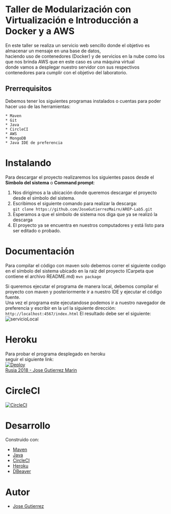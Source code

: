 # Taller de Modularización con Virtualización e Introducción a Docker y a AWS
En este taller se realiza un servicio web sencillo donde el objetivo es almacenar un mensaje en una base de datos,   
haciendo uso de contenedores (Docker) y de servicios en la nube como los que nos brinda AWS que en este caso es una máquina virtual  
donde vamos a desplegar nuestro servidor con sus respectivos contenedores para cumplir con el objetivo del laboratorio.

## Prerrequisitos
Debemos tener los siguientes programas instalados o cuentas para poder hacer uso de las herramientas:
~~~
* Maven
* Git
* Java
* CircleCI
* AWS
* MongoDB
* Java IDE de preferencia
~~~

# Instalando 
Para descargar el proyecto realizaremos los siguientes pasos desde el **Simbolo del sistema** o **Command prompt**:  
1. Nos dirigimos a la ubicación donde queremos descargar el proyecto desde el simbolo del sistema.  
2. Escribimos el siguiente comando para realizar la descarga:  
`git clone https://github.com/JoseGutierrezMairn/AREP-Lab5.git`
3. Esperamos a que el simbolo de sistema nos diga que ya se realizó la descarga  
4. El proyecto ya se encuentra en nuestros computadores y está listo para ser editado o probado.  
  
# Documentación
Para compilar el código con maven solo debemos correr el siguiente codigo en el símbolo del sistema ubicado en la raíz del proyecto (Carpeta que contiene el archivo README.md)
`mvn package`

Si queremos ejecutar el programa de manera local, debemos compilar el proyecto con maven y posteriormente ir a nuestro IDE y ejecutar el código fuente.  
Una vez el programa este ejecutandose podemos ir a nuestro navegador de preferencia y escribir en la url la siguiente dirección:
`http://localhost:4567/index.html`
El resultado debe ser el siguiente:
![servicioLocal](https://github.com/JoseGutierrezMairn/AREP-Lab5/blob/img/servicioLocal.PNG?raw=true)  


# Heroku  
Para probar el programa desplegado en heroku  
seguir el siguiente link:  
[![Deploy](https://www.herokucdn.com/deploy/button.svg)](https://powerful-stream-65068.herokuapp.com/)  
[Rusia 2018 - Jose Gutierrez Marin](https://powerful-stream-65068.herokuapp.com/)  

# CircleCI  
[![CircleCI](https://circleci.com/gh/circleci/circleci-docs.svg?style=svg)](https://app.circleci.com/pipelines/github/JoseGutierrezMairn/Lab3-Arep)  


# Desarrollo  
Construido con:
* [Maven](https://maven.apache.org/)
* [Java](https://www.java.com/es/)
* [CircleCI](https://circleci.com/)
* [Heroku](https://dashboard.heroku.com/)
* [DBeaver](https://dbeaver.io/)
# Autor
* [Jose Gutierrez](https://github.com/JoseGutierrezMairn)